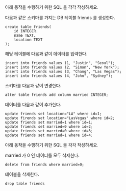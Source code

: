 아래 동작을 수행하기 위한 SQL 을 각각 작성하세요.

다음과 같은 스키마를 가지는 DB 테이블 friends 를 생성한다.



```sqlite
create table friends(
    id INTEGER.
    name TEXT,
    location TEXT
);
```

해당 테이블에 다음과 같이 데이터를 입력한다.

```sqlite
insert into friends values (1, "Justin", "Seoul");
insert into friends values (2, "Simon", "New York");
insert into friends values (3, "Chang", "Las Vegas");
insert into friends values (4, "John", "Sydney");
```

스키마를 다음과 같이 변경한다.

```sqlite
alter table friends add column married INTEGER;
```

데이터를 다음과 같이 추가한다.

```sqlite
update friends set location="LA" where id=1;
update firends set location="LasVegas" where id=2;
update friends set married=1 where id=1;
update friends set married=0 where id=2;
update friends set married=0 where id=3;
update friends set married=1 where id=4;
```

아래 동작을 수행하기 위한 SQL 을 각각 작성하세요.

married 가 0 인 데이터를 모두 삭제한다.

```sqlite
delete from friends where married=0;
```

테이블을 삭제한다.

```sqlite
drop table friends
```

